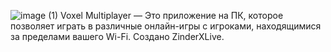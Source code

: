 ![image (1)](https://github.com/user-attachments/assets/bfd378fa-3159-479f-86dc-70d0ec3d52b9)
Voxel Multiplayer — Это приложение на ПК, которое позволяет играть в различные онлайн-игры с игроками, находящимися за пределами вашего Wi-Fi. Создано ZinderXLive.
